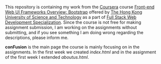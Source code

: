 This repository is containing my work from the [Coursera](https://www.coursera.org) course [Front-end Web UI Frameworks Overview: Bootstrap](https://www.coursera.org/learn/web-frameworks) offered by [The Hong Kong University of Science and Technology](http://www.ust.hk/) as a part of [Full Stack Web Development Specialization](https://www.coursera.org/specializations/full-stack). Since the course is not free for making assignment submission, I am working on the assignments without submitting, and if you see something I am doing wrong regarding the descriptions, please inform me.

**conFusion** is the main page the course is mainly focusing on in the assignments. In the first week we created *index.html* and in the assignment of the first week I extended *aboutus.html*.

